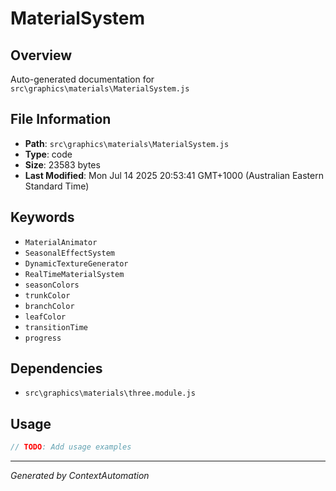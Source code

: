# MaterialSystem

## Overview
Auto-generated documentation for `src\graphics\materials\MaterialSystem.js`

## File Information
- **Path**: `src\graphics\materials\MaterialSystem.js`
- **Type**: code
- **Size**: 23583 bytes
- **Last Modified**: Mon Jul 14 2025 20:53:41 GMT+1000 (Australian Eastern Standard Time)

## Keywords
- `MaterialAnimator`
- `SeasonalEffectSystem`
- `DynamicTextureGenerator`
- `RealTimeMaterialSystem`
- `seasonColors`
- `trunkColor`
- `branchColor`
- `leafColor`
- `transitionTime`
- `progress`

## Dependencies
- `src\graphics\materials\three.module.js`

## Usage
```javascript
// TODO: Add usage examples
```

---
*Generated by ContextAutomation*
